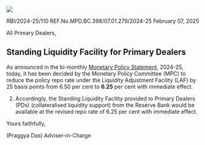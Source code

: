 ![](_page_0_Picture_0.jpeg)

RBI/2024-25/110 REF.No.MPD.BC.398/07.01.279/2024-25 February 07, 2025

All Primary Dealers,

## **Standing Liquidity Facility for Primary Dealers**

As announced in the bi-monthly [Monetary Policy Statement,](https://www.rbi.org.in/Scripts/BS_PressReleaseDisplay.aspx?prid=59692) 2024-25, today, it has been decided by the Monetary Policy Committee (MPC) to reduce the policy repo rate under the Liquidity Adjustment Facility (LAF) by 25 basis points from 6.50 per cent to **6.25** per cent with immediate effect.

2. Accordingly, the Standing Liquidity Facility provided to Primary Dealers (PDs) (collateralised liquidity support) from the Reserve Bank would be available at the revised repo rate of 6.25 per cent with immediate effect.

Yours faithfully,

(Praggya Das) Adviser-in-Charge